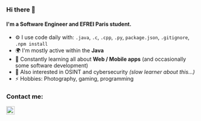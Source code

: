 ### Hi there 👋

#### I'm a Software Engineer and EFREI Paris student. 

- ⚙️ I use code daily with: `.java`, `.c`, `.cpp`, `.py`, `package.json`, `.gitignore`, `.npm install`
- 🌍 I'm mostly active within the **Java**
- 🌱 Constantly learning all about **Web / Mobile apps** (and occasionally some software development)
- 🧠 Also interested in OSINT and cybersecurity *(slow learner about this...)*
- ⚡️ Hobbies: Photography, gaming, programming

### Contact me:
[<img align="left" alt="Aurélien | LinkedIn" width="22px" src="https://cdn.jsdelivr.net/npm/simple-icons@v3/icons/linkedin.svg" />][linkedin]

[linkedin]: https://www.linkedin.com/in/aurelien-duv/

